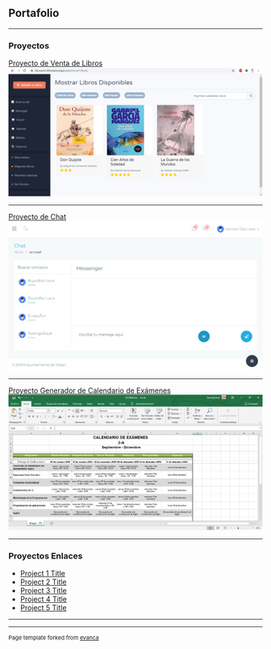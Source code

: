 ## Portafolio

---

### Proyectos

[Proyecto de Venta de Libros](sample_page)
<img src="images/Proyecto Libros.PNG?raw=true"/>

---
[Proyecto de Chat](/pdf/sample_presentation.pdf)
<img src="images/Proyecto Chat.png?raw=true"/>

---
[Proyecto Generador de Calendario de Exámenes](http://example.com/)
<img src="images/Proyecto Generador Calendario.PNG?raw=true"/>

---

### Proyectos Enlaces

- [Project 1 Title](http://example.com/)
- [Project 2 Title](http://example.com/)
- [Project 3 Title](http://example.com/)
- [Project 4 Title](http://example.com/)
- [Project 5 Title](http://example.com/)

---




---
<p style="font-size:11px"> Page template forked from <a href="https://github.com/evanca/quick-portfolio">evanca</a></p>
<!-- Remove above link if you don't want to attibute -->
